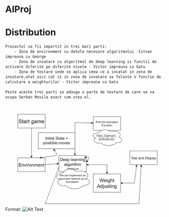 # AIProj



# Distribution
    Proiectul va fii impartit in trei mari parti:
        - Zona de environment cu datele necesare algoritmului -Istvan impreuna cu George
        - Zona de invatare cu algoritmul de deep learning si functii de activare diferite pe diferite nivele - Victor impreuna cu Gatu
        - Zona de testare unde se aplica ceea ce a invatat in zona de invatare,atat aici cat si in zona de invatare se foloste o functie de calculare a weighturilor - Victor impreuna cu Gatu

    Peste aceste trei parti se adauga o parte de testare de care se va ocupa Serban Movila exact cum vrea el.  

![GitHub Logo](/assets/arhitecture.png)
Format: ![Alt Text](url)